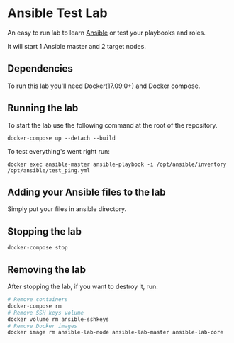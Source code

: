 # Ansible Test Lab

An easy to run lab to learn [Ansible](https://www.ansible.com/) or test your playbooks and roles.

It will start 1 Ansible master and 2 target nodes.

## Dependencies

To run this lab you'll need Docker(17.09.0+) and Docker compose.

## Running the lab

To start the lab use the following command at the root of the repository.

```
docker-compose up --detach --build
```

To test everything's went right run:

```
docker exec ansible-master ansible-playbook -i /opt/ansible/inventory /opt/ansible/test_ping.yml
```

## Adding your Ansible files to the lab

Simply put your files in ansible directory.

## Stopping the lab

```
docker-compose stop
```

## Removing the lab

After stopping the lab, if you want to destroy it, run:

```bash
# Remove containers
docker-compose rm
# Remove SSH keys volume
docker volume rm ansible-sshkeys
# Remove Docker images
docker image rm ansible-lab-node ansible-lab-master ansible-lab-core
```
